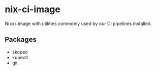 # nix-ci-image

Nixos image with utilities commonly used by our CI pipelines installed.

## Packages

- skopeo
- kubectl
- git
